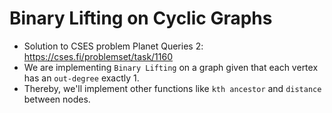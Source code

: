 # Binary Lifting on Cyclic Graphs
* Solution to CSES problem Planet Queries 2: https://cses.fi/problemset/task/1160
* We are implementing ```Binary Lifting``` on a graph given that each vertex has an ```out-degree``` exactly 1. 
* Thereby, we'll implement other functions like ```kth ancestor``` and ```distance``` between nodes.  
